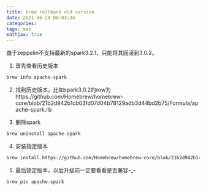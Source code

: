 ```yaml
---
title: brew rollback old version
date: 2021-06-24 08:03:34
categories: 
tags: mac
mathjax: true
---
```

由于zeppelin不支持最新的spark3.2.1，只能将其回滚到3.0.2。

1. 首先查看历史版本
```bash
brew info apache-spark
```

2. 找到历史版本，比如spark3.0.2的row为https://github.com/Homebrew/homebrew-core/blob/21b2d942b1cb03fd07d04b78129adb3d44bd2b75/Formula/apache-spark.rb

3. 删除spark
```bash
brew uninstall apache-spark
```

4. 安装指定版本
```bash
brew install https://github.com/Homebrew/homebrew-core/blob/21b2d942b1cb03fd07d04b78129adb3d44bd2b75/Formula/apache-spark.rb
```

5. 最后锁定版本，以后升级前一定要看看是否兼容-_-
```bash
brew pin apache-spark
```